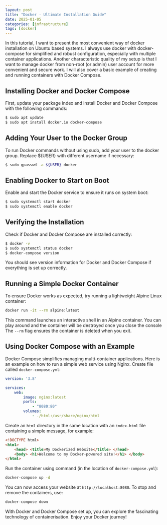 ```yaml
---
layout: post
title: "Docker - Ultimate Installation Guide"
date: 2025-01-05
categories: [infrastructure]
tags: [docker]
---
```


In this tutorial, I want to present the most convenient way of docker installation on Ubuntu based systems. I always use docker with docker-compose for simplified and robust configuration, especially with multiple container applications. Another characteristic quality of my setup is that I want to manage docker from non-root (or admin) user account for more convenient and secure work. I will also cover a basic example of creating and running containers with Docker Compose.

## Installing Docker and Docker Compose

First, update your package index and install Docker and Docker Compose with the following commands:

```bash
$ sudo apt update
$ sudo apt install docker.io docker-compose
```

## Adding Your User to the Docker Group

To run Docker commands without using sudo, add your user to the docker group. Replace ${USER} with different username if necessary:

``` bash
$ sudo gpasswd -a ${USER} docker
```

## Enabling Docker to Start on Boot

Enable and start the Docker service to ensure it runs on system boot:

``` bash
$ sudo systemctl start docker
$ sudo systemctl enable docker
```

## Verifying the Installation

Check if Docker and Docker Compose are installed correctly:

```bash
$ docker -v
$ sudo systemctl status docker
$ docker-compose version
```

You should see version information for Docker and Docker Compose if everything is set up correctly.

## Running a Simple Docker Container

To ensure Docker works as expected, try running a lightweight Alpine Linux container:

```bash
docker run -it --rm alpine:latest
```

This command launches an interactive shell in an Alpine container. You can play around and the container will be destroyed once you close the console The `--rm` flag ensures the container is deleted when you exit.

## Using Docker Compose with an Example

Docker Compose simplifies managing multi-container applications. Here is an example on how to run a simple web service using Nginx. Create file called  `docker-compose.yml`:

```yml
version: '3.8'

services:
    web:
        image: nginx:latest
        ports:
            - "8080:80"
        volumes:
            - ./html:/usr/share/nginx/html
```

Create an `html` directory in the same location with an `index.html` file containing a simple message, for example:

```html
<!DOCTYPE html> 
<html> 
    <head> <title>My Dockerized Website</title> </head> 
    <body> <h1>Welcome to my Docker-powered site!</h1> </body> 
</html>
```

Run the container using command (in the location of `docker-compose.yml`):

```bash
docker-compose up -d
```

You can now access your website at `http://localhost:8080`. To stop and remove the containers, use:

```bash
docker-compose down
```

With Docker and Docker Compose set up, you can explore the fascinating technology of containerisation. Enjoy your Docker journey!